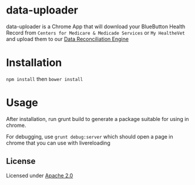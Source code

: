 data-uploader
=========

data-uploader is a Chrome App that will download your BlueButton Health Record from `Centers for Medicare & Medicade Services` or `My HealtheVet` and upload them to our [Data Reconciliation Engine](amida-tech/DRE)

Installation
===================
`npm install` then `bower install`

Usage
=================

After installation, run grunt build to generate a package suitable for using in chrome.

For debugging, use `grunt debug:server` which should open a page in chrome that you can use with livereloading

## License

Licensed under [Apache 2.0](./LICENSE)